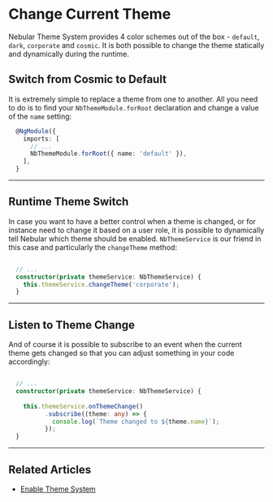 # Change Current Theme

Nebular Theme System provides 4 color schemes out of the box - `default`, `dark`, `corporate` and `cosmic`. It is both possible to change the theme statically and dynamically during the runtime.


## Switch from Cosmic to Default
It is extremely simple to replace a theme from one to another.
All you need to do is to find your `NbThemeModule.forRoot` declaration and change a value of the `name` setting:

```ts
  @NgModule({
    imports: [
      // ...
      NbThemeModule.forRoot({ name: 'default' }),
    ],
  }
```
<hr>

## Runtime Theme Switch
In case you want to have a better control when a theme is changed, or for instance need to change it based on a user role,
it is possible to dynamically tell Nebular which theme should be enabled. 
`NbThemeService` is our friend in this case and particularly the `changeTheme` method:

```ts

  // ...
  constructor(private themeService: NbThemeService) {
    this.themeService.changeTheme('corporate');
  }

```
<hr>

## Listen to Theme Change
And of course it is possible to subscribe to an event when the current theme gets changed so that you can adjust something in your code accordingly:

```ts

  // ...
  constructor(private themeService: NbThemeService) {
  
    this.themeService.onThemeChange()
          .subscribe((theme: any) => {
            console.log(`Theme changed to ${theme.name}`);
          });
  }

```
<hr>

## Related Articles

- [Enable Theme System](docs/guides/enable-theme-system)
